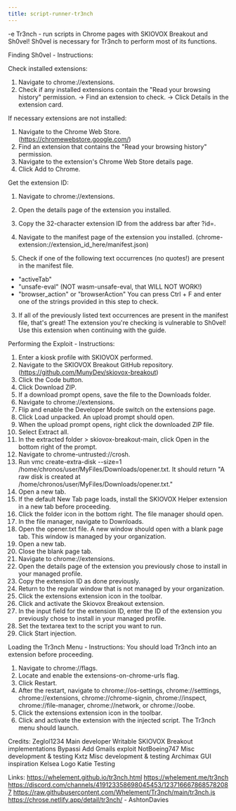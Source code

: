 ```yaml
---
title: script-runner-tr3nch
---
```


-e 
Tr3nch - run scripts in Chrome pages with SKIOVOX Breakout and Sh0vel!
Sh0vel is necessary for Tr3nch to perform most of its functions.

Finding Sh0vel - Instructions:

Check installed extensions:
1. Navigate to chrome://extensions.
2. Check if any installed extensions contain the "Read your browsing history" permission.
   -> Find an extension to check.
   -> Click Details in the extension card.

If necessary extensions are not installed:
1. Navigate to the Chrome Web Store. (https://chromewebstore.google.com/)
2. Find an extension that contains the "Read your browsing history" permission.
3. Navigate to the extension's Chrome Web Store details page.
4. Click Add to Chrome.

Get the extension ID:
1. Navigate to chrome://extensions.
2. Open the details page of the extension you installed.
3. Copy the 32-character extension ID from the address bar after ?id=.

1. Navigate to the manifest page of the extension you installed. (chrome-extension://extension_id_here/manifest.json)
2. Check if one of the following text occurrences (no quotes!) are present in the manifest file.
- "activeTab"
- "unsafe-eval" (NOT wasm-unsafe-eval, that WILL NOT WORK!)
- "browser_action" or "browserAction"
You can press Ctrl + F and enter one of the strings provided in this step to check.
3. If all of the previously listed text occurrences are present in the manifest file, that's great! 
The extension you're checking is vulnerable to Sh0vel! Use this extension when continuing with the guide.

Performing the Exploit - Instructions:
1. Enter a kiosk profile with SKIOVOX performed.
2. Navigate to the SKIOVOX Breakout GitHub repository. (https://github.com/MunyDev/skiovox-breakout)
3. Click the Code button.
4. Click Download ZIP.
5. If a download prompt opens, save the file to the Downloads folder.
6. Navigate to chrome://extensions.
7. Flip and enable the Developer Mode switch on the extensions page.
8. Click Load unpacked. An upload prompt should open.
9. When the upload prompt opens, right click the downloaded ZIP file.
10. Select Extract all.
11. In the extracted folder > skiovox-breakout-main, click Open in the bottom right of the prompt.
12. Navigate to chrome-untrusted://crosh.
13. Run vmc create-extra-disk --size=1 /home/chronos/user/MyFiles/Downloads/opener.txt. It should return "A raw disk is created at /home/chronos/user/MyFiles/Downloads/opener.txt."
14. Open a new tab.
15. If the default New Tab page loads, install the SKIOVOX Helper extension in a new tab before proceeding.
16. Click the folder  icon in the bottom right. The file manager should open.
17. In the file manager, navigate to Downloads.
18. Open the opener.txt file. A new window should open with a blank page tab. This window is managed by your organization.
19. Open a new tab.
20. Close the blank page tab.
21. Navigate to chrome://extensions.
22. Open the details page of the extension you previously chose to install in your managed profile.
23. Copy the extension ID as done previously.
24. Return to the regular window that is not managed by your organization.
25. Click the extensions extension icon in the toolbar.
26. Click and activate the Skiovox Breakout extension.
27. In the input field for the extension ID, enter the ID of the extension you previously chose to install in your managed profile.
28. Set the textarea text to the script you want to run.
29. Click Start injection.

Loading the Tr3nch Menu - Instructions:
You should load Tr3nch into an extension before proceeding.

1. Navigate to chrome://flags.
2. Locate and enable the extensions-on-chrome-urls flag.
3. Click Restart.
4. After the restart, navigate to chrome://os-settings, chrome://setttings, chrome://extensions, chrome://chrome-signin, chrome://inspect, chrome://file-manager, chrome://network, or chrome://oobe.
5. Click the extensions extension icon in the toolbar.
6. Click and activate the extension with the injected script. The Tr3nch menu should launch.

Credits:
Zeglol1234	Main developer
Writable	SKIOVOX Breakout implementations
Bypassi	Add Gmails exploit
NotBoeing747	Misc development & testing
Kxtz	Misc development & testing
Archimax	GUI inspiration
Kelsea	Logo
Katie	Testing

Links:
https://whelement.github.io/tr3nch.html
https://whelement.me/tr3nch
https://discord.com/channels/419123358698045453/1237166678685782087
https://raw.githubusercontent.com/Whelement/Tr3nch/main/tr3nch.js
https://chrose.netlify.app/detail/tr3nch/ - AshtonDavies
